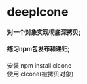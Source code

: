 # deeplcone
<h4>对一个对象实现彻底深拷贝;</h4>
<h4>练习npm包发布和递归;</h4>

安装
npm install clcone<br>
使用
clcone(被拷贝对象)
